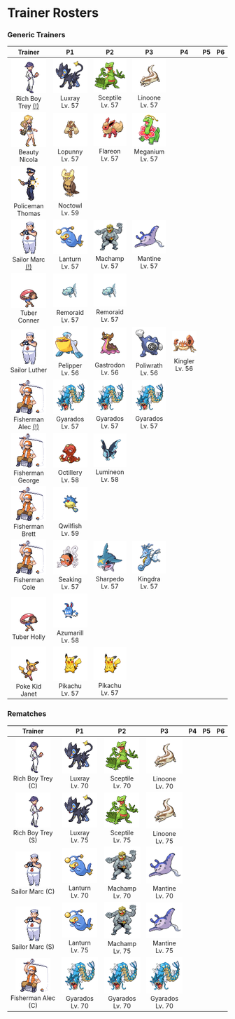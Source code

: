 # Trainer Rosters

### Generic Trainers

| Trainer | P1 | P2 | P3 | P4 | P5 | P6 |
|:-------:|:--:|:--:|:--:|:--:|:--:|:--:|
| ![Rich Boy Trey [(!)](#rematches)](../../assets/trainers/rich_boy.png "Rich Boy Trey [(!)](#rematches)")<br>Rich Boy Trey [(!)](#rematches) | ![Luxray](../../assets/sprites/luxray/front.gif "Luxray")<br>Luxray<br>Lv. 57 | ![Sceptile](../../assets/sprites/sceptile/front.gif "Sceptile")<br>Sceptile<br>Lv. 57 | ![Linoone](../../assets/sprites/linoone/front.gif "Linoone")<br>Linoone<br>Lv. 57 |
| ![Beauty Nicola](../../assets/trainers/beauty.png "Beauty Nicola")<br>Beauty Nicola | ![Lopunny](../../assets/sprites/lopunny/front.gif "Lopunny")<br>Lopunny<br>Lv. 57 | ![Flareon](../../assets/sprites/flareon/front.gif "Flareon")<br>Flareon<br>Lv. 57 | ![Meganium](../../assets/sprites/meganium/front.gif "Meganium")<br>Meganium<br>Lv. 57 |
| ![Policeman Thomas](../../assets/trainers/policeman.png "Policeman Thomas")<br>Policeman Thomas | ![Noctowl](../../assets/sprites/noctowl/front.gif "Noctowl")<br>Noctowl<br>Lv. 59 |
| ![Sailor Marc [(!)](#rematches)](../../assets/trainers/sailor.png "Sailor Marc [(!)](#rematches)")<br>Sailor Marc [(!)](#rematches) | ![Lanturn](../../assets/sprites/lanturn/front.gif "Lanturn")<br>Lanturn<br>Lv. 57 | ![Machamp](../../assets/sprites/machamp/front.gif "Machamp")<br>Machamp<br>Lv. 57 | ![Mantine](../../assets/sprites/mantine/front.gif "Mantine")<br>Mantine<br>Lv. 57 |
| ![Tuber Conner](../../assets/trainers/tuber.png "Tuber Conner")<br>Tuber Conner | ![Remoraid](../../assets/sprites/remoraid/front.gif "Remoraid")<br>Remoraid<br>Lv. 57 | ![Remoraid](../../assets/sprites/remoraid/front.gif "Remoraid")<br>Remoraid<br>Lv. 57 |
| ![Sailor Luther](../../assets/trainers/sailor.png "Sailor Luther")<br>Sailor Luther | ![Pelipper](../../assets/sprites/pelipper/front.gif "Pelipper")<br>Pelipper<br>Lv. 56 | ![Gastrodon](../../assets/sprites/gastrodon/front.gif "Gastrodon")<br>Gastrodon<br>Lv. 56 | ![Poliwrath](../../assets/sprites/poliwrath/front.gif "Poliwrath")<br>Poliwrath<br>Lv. 56 | ![Kingler](../../assets/sprites/kingler/front.gif "Kingler")<br>Kingler<br>Lv. 56 |
| ![Fisherman Alec [(!)](#rematches)](../../assets/trainers/fisherman.png "Fisherman Alec [(!)](#rematches)")<br>Fisherman Alec [(!)](#rematches) | ![Gyarados](../../assets/sprites/gyarados/front.gif "Gyarados")<br>Gyarados<br>Lv. 57 | ![Gyarados](../../assets/sprites/gyarados/front.gif "Gyarados")<br>Gyarados<br>Lv. 57 | ![Gyarados](../../assets/sprites/gyarados/front.gif "Gyarados")<br>Gyarados<br>Lv. 57 |
| ![Fisherman George](../../assets/trainers/fisherman.png "Fisherman George")<br>Fisherman George | ![Octillery](../../assets/sprites/octillery/front.gif "Octillery")<br>Octillery<br>Lv. 58 | ![Lumineon](../../assets/sprites/lumineon/front.gif "Lumineon")<br>Lumineon<br>Lv. 58 |
| ![Fisherman Brett](../../assets/trainers/fisherman.png "Fisherman Brett")<br>Fisherman Brett | ![Qwilfish](../../assets/sprites/qwilfish/front.gif "Qwilfish")<br>Qwilfish<br>Lv. 59 |
| ![Fisherman Cole](../../assets/trainers/fisherman.png "Fisherman Cole")<br>Fisherman Cole | ![Seaking](../../assets/sprites/seaking/front.gif "Seaking")<br>Seaking<br>Lv. 57 | ![Sharpedo](../../assets/sprites/sharpedo/front.gif "Sharpedo")<br>Sharpedo<br>Lv. 57 | ![Kingdra](../../assets/sprites/kingdra/front.gif "Kingdra")<br>Kingdra<br>Lv. 57 |
| ![Tuber Holly](../../assets/trainers/tuber.png "Tuber Holly")<br>Tuber Holly | ![Azumarill](../../assets/sprites/azumarill/front.gif "Azumarill")<br>Azumarill<br>Lv. 58 |
| ![Poke Kid Janet](../../assets/trainers/poke_kid.png "Poke Kid Janet")<br>Poke Kid Janet | ![Pikachu](../../assets/sprites/pikachu/front.gif "Pikachu")<br>Pikachu<br>Lv. 57 | ![Pikachu](../../assets/sprites/pikachu/front.gif "Pikachu")<br>Pikachu<br>Lv. 57 |


### Rematches

| Trainer | P1 | P2 | P3 | P4 | P5 | P6 |
|:-------:|:--:|:--:|:--:|:--:|:--:|:--:|
| ![Rich Boy Trey (C)](../../assets/trainers/rich_boy.png "Rich Boy Trey (C)")<br>Rich Boy Trey (C) | ![Luxray](../../assets/sprites/luxray/front.gif "Luxray")<br>Luxray<br>Lv. 70 | ![Sceptile](../../assets/sprites/sceptile/front.gif "Sceptile")<br>Sceptile<br>Lv. 70 | ![Linoone](../../assets/sprites/linoone/front.gif "Linoone")<br>Linoone<br>Lv. 70 |
| ![Rich Boy Trey (S)](../../assets/trainers/rich_boy.png "Rich Boy Trey (S)")<br>Rich Boy Trey (S) | ![Luxray](../../assets/sprites/luxray/front.gif "Luxray")<br>Luxray<br>Lv. 75 | ![Sceptile](../../assets/sprites/sceptile/front.gif "Sceptile")<br>Sceptile<br>Lv. 75 | ![Linoone](../../assets/sprites/linoone/front.gif "Linoone")<br>Linoone<br>Lv. 75 |
| ![Sailor Marc (C)](../../assets/trainers/sailor.png "Sailor Marc (C)")<br>Sailor Marc (C) | ![Lanturn](../../assets/sprites/lanturn/front.gif "Lanturn")<br>Lanturn<br>Lv. 70 | ![Machamp](../../assets/sprites/machamp/front.gif "Machamp")<br>Machamp<br>Lv. 70 | ![Mantine](../../assets/sprites/mantine/front.gif "Mantine")<br>Mantine<br>Lv. 70 |
| ![Sailor Marc (S)](../../assets/trainers/sailor.png "Sailor Marc (S)")<br>Sailor Marc (S) | ![Lanturn](../../assets/sprites/lanturn/front.gif "Lanturn")<br>Lanturn<br>Lv. 75 | ![Machamp](../../assets/sprites/machamp/front.gif "Machamp")<br>Machamp<br>Lv. 75 | ![Mantine](../../assets/sprites/mantine/front.gif "Mantine")<br>Mantine<br>Lv. 75 |
| ![Fisherman Alec (C)](../../assets/trainers/fisherman.png "Fisherman Alec (C)")<br>Fisherman Alec (C) | ![Gyarados](../../assets/sprites/gyarados/front.gif "Gyarados")<br>Gyarados<br>Lv. 70 | ![Gyarados](../../assets/sprites/gyarados/front.gif "Gyarados")<br>Gyarados<br>Lv. 70 | ![Gyarados](../../assets/sprites/gyarados/front.gif "Gyarados")<br>Gyarados<br>Lv. 70 |

